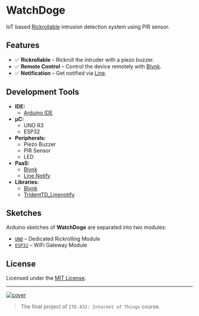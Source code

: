 # WatchDoge

IoT based [Rickrollable](https://en.wikipedia.org/wiki/Rickrolling) intrusion detection system using PIR sensor.

## Features

- ✅ **Rickrollable** – Rickroll the intruder with a piezo buzzer.
- ✅ **Remote Control** – Control the device remotely with [Blynk](https://blynk.io/).
- ✅ **Notification** – Get notified via [Line](https://notify-bot.line.me/).

## Development Tools

- **IDE:**
  - [Arduino IDE](https://www.arduino.cc/en/software)
- **µC:**
  - UNO R3
  - ESP32
- **Peripherals:**
  - Piezo Buzzer
  - PIR Sensor
  - LED
- **PaaS:**
  - [Blynk](https://blynk.io/)
  - [Line Notify](https://notify-bot.line.me/)
- **Libraries:**
  - [Blynk](https://www.arduino.cc/reference/en/libraries/blynk/)
  - [TridentTD_Linenotify](https://www.arduino.cc/reference/en/libraries/tridenttd_linenotify/)

## Sketches

Arduino sketches of **WatchDoge** are separated into two modules:

- [`UNO`](UNO) – Dedicated Rickrolling Module
- [`ESP32`](ESP32) – WiFi Gateway Module

## License

Licensed under the [MIT License](LICENSE).

---

[![cover](https://user-images.githubusercontent.com/55230837/224076690-475ae0b3-3424-4229-a0d7-5e5be3477d0d.png)](https://youtu.be/dQw4w9WgXcQ)

> The final project of `ITE-433: Internet of Things` course.
